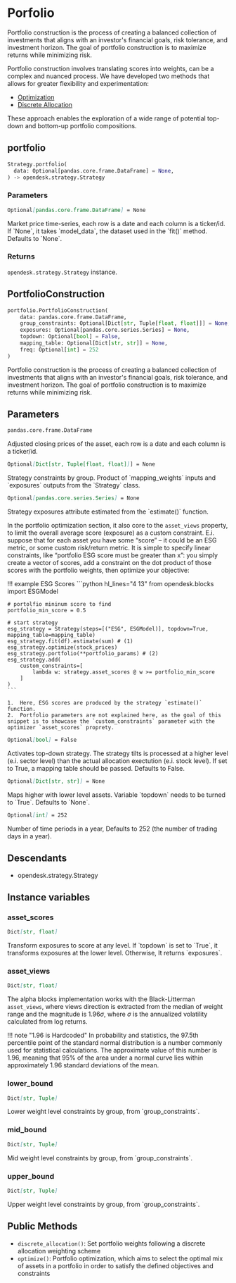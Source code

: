 # Porfolio


Portfolio construction is the process of creating a balanced collection of investments that aligns with an investor's financial goals, risk tolerance, and investment horizon. The goal of portfolio construction is to maximize returns while minimizing risk.

Portfolio construction involves translating scores into weights, can be a complex and nuanced process. We have developed two methods that allows for greater flexibility and experimentation: 

* [Optimization](./optimization.md)
* [Discrete Allocation](./discrete_allocation.md)

These approach enables the exploration of a wide range of potential top-down and bottom-up portfolio compositions.

## portfolio

```python
Strategy.portfolio(
  data: Optional[pandas.core.frame.DataFrame] = None, 
) ‑> opendesk.strategy.Strategy
```

### Parameters

``` markdown title="data"
Optional[pandas.core.frame.DataFrame] = None
```
<div class="result" markdown>
Market price time-series, each row is a date and each column is a ticker/id. If `None`, it takes `model_data`, the dataset used in the `fit()` method. Defaults to `None`.
</div>


### Returns

`opendesk.strategy.Strategy` instance.

## PortfolioConstruction

```python
portfolio.PortfolioConstruction(
    data: pandas.core.frame.DataFrame,
    group_constraints: Optional[Dict[str, Tuple[float, float]]] = None,
    exposures: Optional[pandas.core.series.Series] = None,
    topdown: Optional[bool] = False,
    mapping_table: Optional[Dict[str, str]] = None,
    freq: Optional[int] = 252
)
```

Portfolio construction is the process of creating a balanced collection of investments that aligns with an investor's financial goals, risk tolerance, and investment horizon. The goal of portfolio construction is to maximize returns while minimizing risk.

## Parameters

``` markdown title="data"
pandas.core.frame.DataFrame
```
<div class="result" markdown>
Adjusted closing prices of the asset, each row is a date and each column is a ticker/id.
</div>

``` markdown title="group_constraints"
Optional[Dict[str, Tuple[float, float]]] = None
```
<div class="result" markdown>
Strategy constraints by group. Product of `mapping_weights` inputs and `exposures` outputs from the `Strategy` class.
</div>

``` markdown title="exposures"
Optional[pandas.core.series.Series] = None
```
<div class="result" markdown>
Strategy exposures attribute estimated from the `estimate()` function. 

In the portfolio optimization section, it also core to the `asset_views` property, to limit the overall average score (exposure) as a custom constraint. E.i. suppose that for each asset you have some “score” – it could be an ESG metric, or some custom risk/return metric. It is simple to specify linear constraints, like “portfolio ESG score must be greater than x”: you simply create a vector of scores, add a constraint on the dot product of those scores with the portfolio weights, then optimize your objective:

!!! example ESG Scores
    ```python hl_lines="4 13"
    from opendesk.blocks import ESGModel

    # portolfio mininum score to find
    portfolio_min_score = 0.5

    # start strategy
    esg_strategy = Strategy(steps=[("ESG", ESGModel)], topdown=True, mapping_table=mapping_table)
    esg_strategy.fit(df).estimate(sum) # (1)
    esg_strategy.optimize(stock_prices)
    esg_strategy.portfolio(**portfolio_params) # (2)
    esg_strategy.add(
        custom_constraints=[
            lambda w: strategy.asset_scores @ w >= portfolio_min_score
        ]
    )
    ```

    1.  Here, ESG scores are produced by the strategy `estimate()` function.
    2.  Portfolio parameters are not explained here, as the goal of this snippet is to showcase the `custom_constraints` parameter with the optimizer `asset_scores` proprety.

</div>

``` markdown title="topdown"
Optional[bool] = False
```
<div class="result" markdown>
Activates top-down strategy. The strategy tilts is processed at a higher level (e.i. sector level) than the actual allocation exectution (e.i. stock level). If set to True, a mapping table should be passed. Defaults to False.
</div>

``` markdown title="mapping_table"
Optional[Dict[str, str]] = None
```
<div class="result" markdown>
Maps higher with lower level assets. Variable `topdown` needs to be turned to `True`. Defaults to `None`.
</div>

``` markdown title="freq"
Optional[int] = 252
```
<div class="result" markdown>
Number of time periods in a year, Defaults to 252 (the number of trading days in a year).
</div>
  
## Descendants

* opendesk.strategy.Strategy
  
## Instance variables

### asset_scores

``` markdown title="asset_scores"
Dict[str, float]
```
<div class="result" markdown>
Transform exposures to score at any level. If `topdown` is set to `True`, it transforms exposures at the lower level. Otherwise, It returns `exposures`.
</div>

### asset_views

``` markdown title="asset_views"
Dict[str, float]
```
<div class="result" markdown>

The alpha blocks implementation works with the Black-Litterman `asset_views`, where views direction is extracted from the median of weight range and the magnitude is $1.96 \sigma$, where $\sigma$ is the annualized volatility calculated from log returns.

!!! note "1.96 is Hardcoded"
    In probability and statistics, the 97.5th percentile point of the standard normal distribution is a number commonly used for statistical calculations. The approximate value of this number is 1.96, meaning that 95% of the area under a normal curve lies within approximately 1.96 standard deviations of the mean.
</div>

### lower_bound

``` markdown title="lower_bound"
Dict[str, Tuple]
```
<div class="result" markdown>
Lower weight level constraints by group, from `group_constraints`.
</div>

### mid_bound

``` markdown title="mid_bound"
Dict[str, Tuple]
```
<div class="result" markdown>
Mid weight level constraints by group, from `group_constraints`.
</div>

### upper_bound

``` markdown title="upper_bound"
Dict[str, Tuple]
```
<div class="result" markdown>
Upper weight level constraints by group, from `group_constraints`.
</div>

## Public Methods

* `discrete_allocation()`: Set portfolio weights following a discrete allocation weighting scheme
* `optimize()`: Portfolio optimization, which aims to select the optimal mix of assets in a portfolio in order to satisfy the defined objectives and constraints
